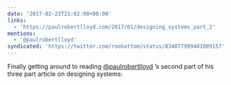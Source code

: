 ```yaml
---
date: '2017-02-23T21:02:00+00:00'
links:
  - 'https://paulrobertlloyd.com/2017/01/designing_systems_part_2'
mentions:
  - '@paulrobertlloyd'
syndicated: 'https://twitter.com/roobottom/status/834877999401009157'
---
```

Finally getting around to reading [@paulrobertlloyd](https://twitter.com/@paulrobertlloyd) ’s second part of his three part article on designing systems: 

